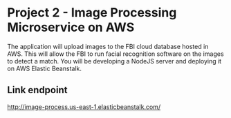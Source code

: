 # Project 2 - Image Processing Microservice on AWS
 The application will upload images to the FBI cloud database hosted in AWS. This will allow the FBI to run facial recognition software on the images to detect a match. You will be developing a NodeJS server and deploying it on AWS Elastic Beanstalk.

## Link endpoint
http://image-process.us-east-1.elasticbeanstalk.com/ 